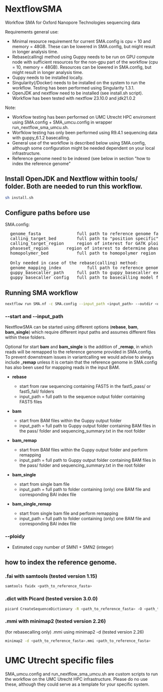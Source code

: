 # NextflowSMA
Workflow SMA for Oxford Nanopore Technologies sequencing data

Requirements general use:
* Minimal resource requirement for current SMA.config is cpu = 10 and memory = 48GB. These can be lowered in SMA.config, but might result in longer analysis time.
* Rebase(calling) method using Guppy needs to be run on GPU compute node with sufficient resources for the non-gpu part of the workflow (cpu = 10, memory = 48GB). Resources can be lowered in SMA.config, but might result in longer analysis time.
* Guppy needs to be installed locally.
* Singularity(/Docker) needs to be installed on the system to run the workflow. Testing has been performed using Singularity 1.3.1.
* OpenJDK and nextflow need to be installed (see install.sh script). Workflow has been tested with nextflow 23.10.0 and jdk21.0.2

Note:
* Workflow testing has been performed on UMC Utrecht HPC enviroment using SMA.config + SMA_umcu.config in wrapper run_nextflow_sma_umcu.sh.
* Worfklow testing has only been performed using R9.4.1 sequencing data with guppy_6.1.2 basecalling.
* General use of the workflow is described below using SMA.config, although some configuration might be needed dependent on your local infrastructure.
* Reference genome need to be indexed (see below in section "how to index the reference genome"

## Install OpenJDK and Nextflow within tools/ folder. Both are needed to run this workflow.
```bash
sh install.sh
```

## Configure paths before use
SMA.config:
<pre>
  genome_fasta          	full path to reference genome fasta (.fasta/.fa/.fna). note that  the reference genome needs an index (.fai) and a dictionary (.dict)
  calling_target_bed    	full path to "position specific" GATK ploidy aware variant calling that will be used in phasing (.bed)
  calling_target_region 	region of interest for GATK ploidy aware variant calling that will be used in phasing (chr:start-stop, i.e. chr5:71274893-71447410)
  phaseset_region		region of interest to determine phaseset which will be used to make haplotag specific BAMs (chr:start-stop, i.e. chr5:71392465-71409463)
  homopolymer_bed       	full path to homopolymer region of reference genome that will be used to annotate VCFs (.bed)

  Only needed in case of the rebase(calling) method:
  genome_mapping_index          full path to reference genome minimap2 index (.mmi)
  guppy_basecaller_path 	full path to guppy_basecaller executable
  guppy_basecaller_config 	full path to basecalling model file to be used (.cfg)
</pre>

## Running SMA workflow
```bash
nextflow run SMA.nf -c SMA.config --input_path <input_path> --outdir <output_dir_path> --start <start> --ploidy <ploidy> --email <email> 
```

### --start and --input_path

NextflowSMA can be started using different options (__rebase__, __bam__, __bam_single__) which require different input paths and assumes different files within these folders.

Optional for start __bam__ and __bam_single__ is the addition of ___remap__, in which reads will be remapped to the reference genome provided in SMA.config.\
To prevent downstream issues in variantcalling we would advise to always include ___remap__ unless it is certain that the reference genome in SMA.config has also been used for mappping reads in the input BAM.


  * __rebase__
    * start from raw sequencing containing FAST5 in the fast5_pass/ or fast5_fail/ folders
    * input_path = full path to the sequence output folder containing FAST5 files
   
  * __bam__
    * start from BAM files within the Guppy output folder
    * input_path = full path to Guppy output folder containing BAM files in the pass/ folder and sequencing_summary.txt in the root folder
    
  * __bam_remap__
    * start from BAM files within the Guppy output folder and perform remapping
    * input_path = full path to Guppy output folder containing BAM files in the pass/ folder and sequencing_summary.txt in the root folder
     
  * __bam_single__
    * start from single bam file 
    * input_path = full path to folder containing (only) one BAM file and corresponding BAI index file
    
  * __bam_single_remap__
    * start from single bam file and perform remapping
    * input_path = full path to folder containing (only) one BAM file and corresponding BAI index file
     
    
### --ploidy
* Estimated copy number of SMN1 + SMN2 (integer)

## how to index the reference genome.
### .fai with samtools (tested version 1.15)
```bash
samtools faidx <path_to_reference_fasta>
```

### .dict with Picard (tested version 3.0.0)
```bash
picard CreateSequenceDictionary -R <path_to_reference_fasta> -O <path_to_reference_fasta>.dict
```

### .mmi with minimap2 (tested version 2.26)
(for rebasecalling only) .mmi using minimap2 -d (tested version 2.26)
```bash
minimap2 -d <path_to_reference_fasta>.mmi <path_to_reference_fasta>
```

# UMC Utrecht specific files
SMA_umcu.config and run_nextflow_sma_umcu.sh are custom scripts to run the workflow on the UMC Utrecht HPC infrastructure.
Please do no use these, although they could serve as a template for your specific system.
